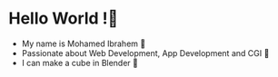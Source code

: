 # Hello World !:wave:

- My name is Mohamed Ibrahem :octopus:
- Passionate about Web Development, App Development and CGI :ocean:
- I can make a cube in Blender 🧊
